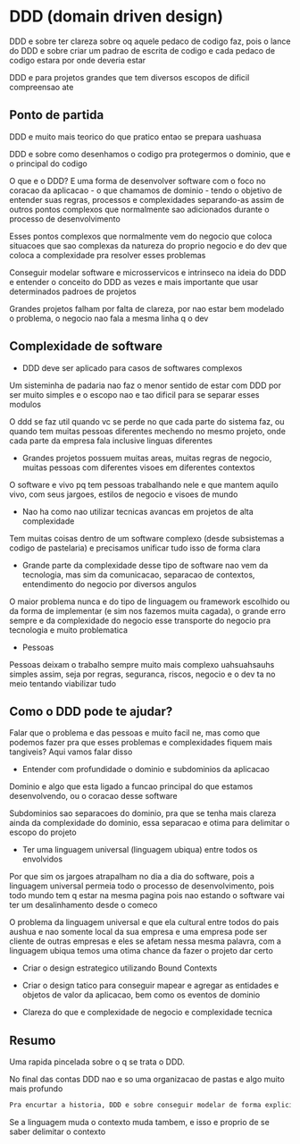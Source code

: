 # DDD (domain driven design)

DDD e sobre ter clareza sobre oq aquele pedaco de codigo faz, pois o lance do DDD e sobre criar um padrao de escrita de codigo e cada pedaco de codigo estara por onde deveria estar

DDD e para projetos grandes que tem diversos escopos de dificil compreensao ate

## Ponto de partida

DDD e muito mais teorico do que pratico entao se prepara uashuasa

DDD e sobre como desenhamos o codigo pra protegermos o dominio, que e o principal do codigo

O que e o DDD? E uma forma de desenvolver software com o foco no coracao da aplicacao - o que chamamos de dominio - tendo o objetivo de entender suas regras, processos e complexidades separando-as assim de outros pontos complexos que normalmente sao adicionados durante o processo de desenvolvimento

Esses pontos complexos que normalmente vem do negocio que coloca situacoes que sao complexas da natureza do proprio negocio e do dev que coloca a complexidade pra resolver esses problemas

Conseguir modelar software e microsservicos e intrinseco na ideia do DDD e entender o conceito do DDD as vezes e mais importante que usar determinados padroes de projetos

Grandes projetos falham por falta de clareza, por nao estar bem modelado o problema, o negocio nao fala a mesma linha q o dev 

## Complexidade de software

- DDD deve ser aplicado para casos de softwares complexos

Um sisteminha de padaria nao faz o menor sentido de estar com DDD por ser muito simples e o escopo nao e tao dificil para se separar esses modulos

O ddd se faz util quando vc se perde no que cada parte do sistema faz, ou quando tem muitas pessoas diferentes mechendo no mesmo projeto, onde cada parte da empresa fala inclusive linguas diferentes

- Grandes projetos possuem muitas areas, muitas regras de negocio, muitas pessoas com diferentes visoes em diferentes contextos

O software e vivo pq tem pessoas trabalhando nele e que mantem aquilo vivo, com seus jargoes, estilos de negocio e visoes de mundo

- Nao ha como nao utilizar tecnicas avancas em projetos de alta complexidade

Tem muitas coisas dentro de um software complexo (desde subsistemas a codigo de pastelaria) e precisamos unificar tudo isso de forma clara

- Grande parte da complexidade desse tipo de software nao vem da tecnologia, mas sim da comunicacao, separacao de contextos, entendimento do negocio por diversos angulos

O maior problema nunca e do tipo de linguagem ou framework escolhido ou da forma de implementar (e sim nos fazemos muita cagada), o grande erro sempre e da complexidade do negocio esse transporte do negocio pra tecnologia e muito problematica

- Pessoas

Pessoas deixam o trabalho sempre muito mais complexo uahsuahsauhs simples assim, seja por regras, seguranca, riscos, negocio e o dev ta no meio tentando viabilizar tudo 

## Como o DDD pode te ajudar?

Falar que o problema e das pessoas e muito facil ne, mas como que podemos fazer pra que esses problemas e complexidades fiquem mais tangiveis? Aqui vamos falar disso

- Entender com profundidade o dominio e subdominios da aplicacao

Dominio e algo que esta ligado a funcao principal do que estamos desenvolvendo, ou o coracao desse software

Subdominios sao separacoes do dominio, pra que se tenha mais clareza ainda da complexidade do dominio, essa separacao e otima para delimitar o escopo do projeto

- Ter uma linguagem universal (linguagem ubiqua) entre todos os envolvidos

Por que sim os jargoes atrapalham no dia a dia do software, pois a linguagem universal permeia todo o processo de desenvolvimento, pois todo mundo tem q estar na mesma pagina pois nao estando o software vai ter um desalinhamento desde o comeco

O problema da linguagem universal e que ela cultural entre todos do pais aushua e nao somente local da sua empresa e uma empresa pode ser cliente de outras empresas e eles se afetam nessa mesma palavra, com a linguagem ubiqua temos uma otima chance da fazer o projeto dar certo

- Criar o design estrategico utilizando Bound Contexts

- Criar o design tatico para conseguir mapear e agregar as entidades e objetos de valor da aplicacao, bem como os eventos de dominio

- Clareza do que e complexidade de negocio e complexidade tecnica

## Resumo

Uma rapida pincelada sobre o q se trata o DDD.

No final das contas DDD nao e so uma organizacao de pastas e algo muito mais profundo

```txt
Pra encurtar a historia, DDD e sobre conseguir modelar de forma explicita uma linguagem universal dentro de um contexto delimitado
```

Se a linguagem muda o contexto muda tambem, e isso e proprio de se saber delimitar o contexto
